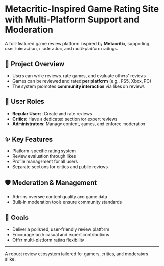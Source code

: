 # Metacritic-Inspired Game Rating Site with Multi-Platform Support and Moderation

A full-featured game review platform inspired by **Metacritic**, supporting user interaction, moderation, and multi-platform ratings.

## 🧩 Project Overview
- Users can write reviews, rate games, and evaluate others' reviews
- Games can be reviewed and rated **per platform** (e.g., PS5, Xbox, PC)
- The system promotes **community interaction** via likes on reviews

## 👥 User Roles
- **Regular Users**: Create and rate reviews
- **Critics**: Have a dedicated section for expert reviews
- **Administrators**: Manage content, games, and enforce moderation

## ✨ Key Features
- Platform-specific rating system
- Review evaluation through likes
- Profile management for all users
- Separate sections for critics and public reviews

## 🛡️ Moderation & Management
- Admins oversee content quality and game data
- Built-in moderation tools ensure community standards

## 🎯 Goals
- Deliver a polished, user-friendly review platform
- Encourage both casual and expert contributions
- Offer multi-platform rating flexibility

---

A robust review ecosystem tailored for gamers, critics, and moderators alike.
